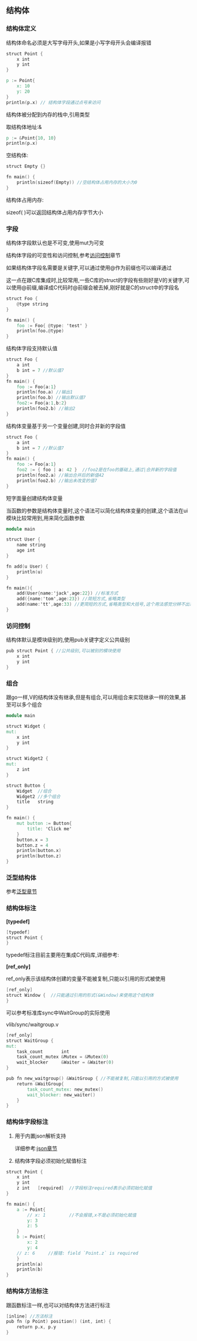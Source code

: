 ## 结构体

### 结构体定义

结构体命名必须是大写字母开头,如果是小写字母开头会编译报错

```v
struct Point {
	x int
	y int
}

p := Point{
	x: 10
	y: 20
}
println(p.x) // 结构体字段通过点号来访问
```

结构体被分配到内存的栈中,引用类型

取结构体地址:&

```v
p := &Point{10, 10}
println(p.x)
```

空结构体:

```v
struct Empty {}

fn main() {
	println(sizeof(Empty)) //空结构体占用内存的大小为0
}
```

结构体占用内存:

sizeof( )可以返回结构体占用内存字节大小

### 字段

结构体字段默认也是不可变,使用mut为可变

结构体字段的可变性和访问控制,参考[访问控制](./access_controll.md)章节

如果结构体字段名需要是关键字,可以通过使用@作为前缀也可以编译通过

这一点在跟C库集成时,比较常用,一些C库的struct的字段有些刚好是V的关键字,可以使用@前缀,编译成C代码时@前缀会被去掉,刚好就是C的struct中的字段名

```v
struct Foo {
	@type string
}

fn main() {
	foo := Foo{ @type: 'test' }
	println(foo.@type)
}
```

结构体字段支持默认值

```v
struct Foo {
	a int
	b int = 7 //默认值7
}
fn main() {
	foo := Foo{a:1}
	println(foo.a) //输出1
	println(foo.b) //输出默认值7
	foo2:= Foo{a:1,b:2}
	println(foo2.b) //输出2
}
```

结构体变量基于另一个变量创建,同时合并新的字段值

```v
struct Foo {
	a int
	b int = 7 //默认值7
}
fn main() {
	foo := Foo{a:1}
	foo2 := { foo | a: 42 }  //foo2是在foo的基础上,通过|合并新的字段值
	println(foo2.a) //输出合并后的新值42
	println(foo2.b) //输出未改变的值7
}
```

短字面量创建结构体变量

当函数的参数是结构体变量时,这个语法可以简化结构体变量的创建,这个语法在ui模块比较常用到,用来简化函数参数

```v
module main

struct User {
	name string
	age int
}

fn add(u User) {
	println(u)
}

fn main(){
	add(User{name:'jack',age:22}) //标准方式
	add({name:'tom',age:23}) //简短方式,省略类型
	add(name:'tt',age:33) //更简短的方式,省略类型和大括号,这个用法感觉分辨不出来参数是结构体,推荐使用方式二,兼具简短和清晰性
}
```

### 访问控制

结构体默认是模块级别的,使用pub关键字定义公共级别

```v
pub struct Point { //公共级别,可以被别的模块使用
	x int
	y int
}
```

### 组合

跟go一样,V的结构体没有继承,但是有组合,可以用组合来实现继承一样的效果,甚至可以多个组合

```v
module main

struct Widget {
mut:
	x int
	y int
}

struct Widget2 {
mut:
	z int
}

struct Button {
	Widget 	//组合
	Widget2	//多个组合
	title   string
}

fn main() {
	mut button := Button{
		title: 'Click me'
	}
	button.x = 3
	button.z = 4
	println(button.x)
	println(button.z)
}

```

### 泛型结构体

参考[泛型章节](./generic.md)

### 结构体标注

**[typedef]**

```v
[typedef]
struct Point {
}
```

typedef标注目前主要用在集成C代码库,详细参考:

**[ref_only]**

ref_only表示该结构体创建的变量不能被复制,只能以引用的形式被使用

  ```v
[ref_only]
struct Window {  //只能通过引用的形式(&Window)来使用这个结构体
}

  ```

可以参考标准库sync中WaitGroup的实际使用

vlib/sync/waitgroup.v

```v
[ref_only] 
struct WaitGroup {
mut:
	task_count       int 
	task_count_mutex &Mutex = &Mutex(0) 
	wait_blocker     &Waiter = &Waiter(0) 
}

pub fn new_waitgroup() &WaitGroup { //不能被复制,只能以引用的方式被使用
	return &WaitGroup{
		task_count_mutex: new_mutex()
		wait_blocker: new_waiter()
	}
}
```

### 结构体字段标注

1. 用于内置json解析支持

   详细参考:[json章节](./json.md)

2. 结构体字段必须初始化赋值标注

```v
struct Point {
	x int
	y int
	z int   [required] 	//字段标注required表示必须初始化赋值
}

fn main() {
	a := Point{
		// x: 1 		//不会报错,x不是必须初始化赋值
		y: 3
		z: 5
	}
	b := Point{
		x: 2
		y: 4
    // z: 6     //报错: field `Point.z` is required
	}
	println(a)
	println(b)
}

```

### 结构体方法标注

跟函数标注一样,也可以对结构体方法进行标注

```v
[inline] //方法标注
pub fn (p Point) position() (int, int) {
	return p.x, p.y
}
```

